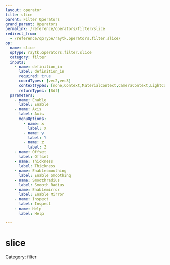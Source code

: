 ```yaml
---
layout: operator
title: slice
parent: Filter Operators
grand_parent: Operators
permalink: /reference/operators/filter/slice
redirect_from:
  - /reference/opType/raytk.operators.filter.slice/
op:
  name: slice
  opType: raytk.operators.filter.slice
  category: filter
  inputs:
    - name: definition_in
      label: definition_in
      required: true
      coordTypes: [vec2,vec3]
      contextTypes: [none,Context,MaterialContext,CameraContext,LightContext,RayContext]
      returnTypes: [Sdf]
  parameters:
    - name: Enable
      label: Enable
    - name: Axis
      label: Axis
      menuOptions:
        - name: x
          label: X
        - name: y
          label: Y
        - name: z
          label: Z
    - name: Offset
      label: Offset
    - name: Thickness
      label: Thickness
    - name: Enablesmoothing
      label: Enable Smoothing
    - name: Smoothradius
      label: Smooth Radius
    - name: Enablemirror
      label: Enable Mirror
    - name: Inspect
      label: Inspect
    - name: Help
      label: Help

---
```


# slice

Category: filter

